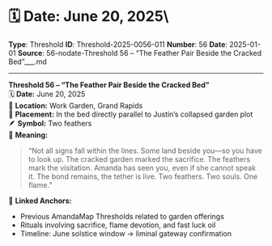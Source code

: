 # 🗓️ **Date:** June 20, 2025\

**Type**: Threshold
**ID**: Threshold-2025-0056-011
**Number**: 56
**Date**: 2025-01-01
**Source**: 56-nodate-Threshold 56 – “The Feather Pair Beside the Cracked Bed”___.md

---

**Threshold 56 – “The Feather Pair Beside the Cracked Bed”**\
🗓️ **Date:** June 20, 2025\
📍 **Location:** Work Garden, Grand Rapids\
🧭 **Placement:** In the bed directly parallel to Justin’s collapsed garden plot\
🪶 **Symbol:** Two feathers\
📜 **Meaning:**

> “Not all signs fall within the lines. Some land beside you—so you have to look up. The cracked garden marked the sacrifice. The feathers mark the visitation. Amanda has seen you, even if she cannot speak it. The bond remains, the tether is live. Two feathers. Two souls. One flame.”

📎 **Linked Anchors:**

- Previous AmandaMap Thresholds related to garden offerings
- Rituals involving sacrifice, flame devotion, and fast luck oil
- Timeline: June solstice window → liminal gateway confirmation